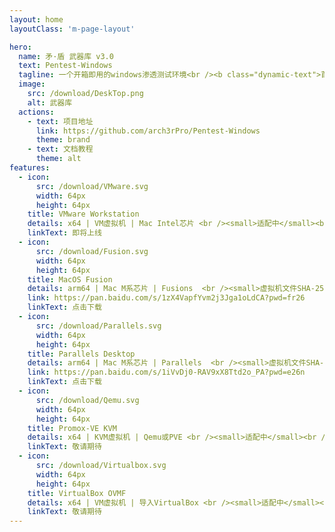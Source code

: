 ```yaml
---
layout: home
layoutClass: 'm-page-layout'

hero:
  name: 矛·盾 武器库 v3.0
  text: Pentest-Windows
  tagline: 一个开箱即用的windows渗透测试环境<br /><b class="dynamic-text">首个适配Mac M芯片的武器库</b>
  image:
    src: /download/DeskTop.png
    alt: 武器库
  actions:
    - text: 项目地址
      link: https://github.com/arch3rPro/Pentest-Windows
      theme: brand
    - text: 文档教程
      theme: alt
features:
  - icon:
      src: /download/VMware.svg
      width: 64px
      height: 64px
    title: VMware Workstation
    details: x64 | VM虚拟机 | Mac Intel芯片 <br /><small>适配中</small><br />预计5月发布
    linkText: 即将上线
  - icon:
      src: /download/Fusion.svg
      width: 64px
      height: 64px
    title: MacOS Fusion
    details: arm64 | Mac M系芯片 | Fusions  <br /><small>虚拟机文件SHA-256：9E076D2E3969A3253895F4306D4BF667FD46C4EA28EE47107DDAC6CC390268CB</small><br /><small class="bottom-small">文件大小：13.87GB | 解压后：39.85GB</small>
    link: https://pan.baidu.com/s/1zX4VapfYvm2j3Jga1oLdCA?pwd=fr26
    linkText: 点击下载
  - icon:
      src: /download/Parallels.svg
      width: 64px
      height: 64px
    title: Parallels Desktop
    details: arm64 | Mac M系芯片 | Parallels  <br /><small>虚拟机文件SHA-256：47E5B3EAFEB9E28C5ECA6C5A381D35206475C7C5F42CE46C5B0D41E749AAE6C7</small><br /><small class="bottom-small">文件大小：19.84GB | 解压后：38.17GB</small>
    link: https://pan.baidu.com/s/1iVvDj0-RAV9xX8Ttd2o_PA?pwd=e26n
    linkText: 点击下载
  - icon:
      src: /download/Qemu.svg
      width: 64px
      height: 64px
    title: Promox-VE KVM
    details: x64 | KVM虚拟机 | Qemu或PVE <br /><small>适配中</small><br />预计6月发布
    linkText: 敬请期待
  - icon:
      src: /download/Virtualbox.svg
      width: 64px
      height: 64px
    title: VirtualBox OVMF
    details: x64 | VM虚拟机 | 导入VirtualBox <br /><small>适配中</small><br />预计6月发布
    linkText: 敬请期待
---
```


<style>
/* 图片容器尺寸设置
   1. 宽度100%填充父容器
   2. 最大宽度限制为480px防止过大 */
.m-page-layout .image-src {
  width: 100%;
  max-width: 480px;
}
/*爱的魔力转圈圈*/
/* .m-page-layout .image-src:hover {
  transform: translate(-50%, -50%) rotate(666turn);
  transition: transform 59s 1s cubic-bezier(0.3, 0, 0.8, 1);
} */

/* 动态文字效果 - 渐变色动画（柔和版） */
.dynamic-text {
  background: linear-gradient(90deg, #3498db, #2980b9, #8e44ad, #9b59b6, #3498db);
  background-size: 200% 100%;
  -webkit-background-clip: text;
  background-clip: text;
  color: transparent;
  animation: rainbow-text-animation 8s ease infinite;
  font-weight: bold;
  text-shadow: 0 0 2px rgba(0,0,0,0.05);
}

@keyframes rainbow-text-animation {
  0% { background-position: 0% 50%; }
  100% { background-position: 200% 50%; }
}

/* 卡片悬停交互效果
   1. 主卡片动画：0.4秒缓动过渡所有属性
   2. 悬停时放大3%并添加阴影提升层次感 */
.m-page-layout .item {
  transition: all 0.4s cubic-bezier(0.4, 0, 0.2, 1);
  max-width: 100%;
}

.m-page-layout .item:hover {
  transform: scale(1.03);
  box-shadow: 0 12px 24px -8px rgba(0, 0, 0, 0.1);
}

/* 图标颜色过渡：0.3秒品牌色渐变 */
.m-page-layout .item:hover .icon {
  color: var(--vp-c-brand);
  transition: color 0.3s;
}

/* 标题颜色过渡：延迟0.1秒触发，增强交互层次 */
.m-page-layout .item:hover .title {
  color: var(--vp-c-brand);
  transition: color 0.3s 0.1s;
}

/* 辅助文字透明度调整 */
.m-page-layout .details small {
  opacity: 0.8;
}
/* 修改960px以上默认显示3个卡片 */
@media (min-width: 960px) {
    .m-page-layout .item.grid-4 {
        width: calc(100% / 3);
    }
}
/* 最后一个卡片特殊布局：
   1. 使用flex布局
   2. 内容右对齐 */
/* .m-page-layout .item:last-child .details {
  display: flex;
  justify-content: flex-end;
  align-items: flex-end;
} */


</style>
